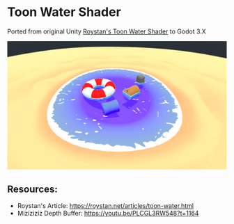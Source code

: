 # Toon Water Shader

Ported from original Unity [Roystan's Toon Water Shader](https://roystan.net/articles/toon-water.html) to Godot 3.X

![](preview.png)

## Resources:
- Roystan's Article: https://roystan.net/articles/toon-water.html
- Miziziziz Depth Buffer: https://youtu.be/PLCGL3RW548?t=1164
